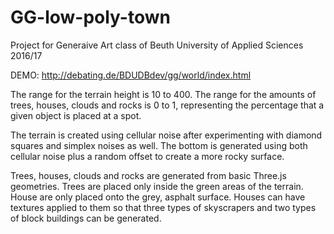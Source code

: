 # GG-low-poly-town
Project for Generaive Art class of Beuth University of Applied Sciences 2016/17

DEMO: http://debating.de/BDUDBdev/gg/world/index.html

The range for the terrain height is 10 to 400.
The range for the amounts of trees, houses, clouds and rocks is 0 to 1, representing the percentage that a given object is placed at a spot.

The terrain is created using cellular noise after experimenting with diamond squares and simplex noises as well.
The bottom is generated using both cellular noise plus a random offset to create a more rocky surface.

Trees, houses, clouds and rocks are generated from basic Three.js geometries.
Trees are placed only inside the green areas of the terrain. House are only placed onto the grey, asphalt surface.
Houses can have textures applied to them so that three types of skyscrapers and two types of block buildings can be generated.